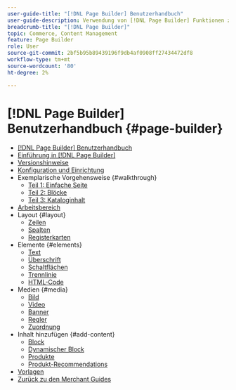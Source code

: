 ```yaml
---
user-guide-title: "[!DNL Page Builder] Benutzerhandbuch"
user-guide-description: Verwendung von [!DNL Page Builder] Funktionen zum Erstellen von inhaltsreichen Seiten mit benutzerdefinierten Layouts, die Ihr visuelles Erzählen von Geschichten verbessern und die Kundeninteraktion und -loyalität steigern.
breadcrumb-title: "[!DNL Page Builder]"
topic: Commerce, Content Management
feature: Page Builder
role: User
source-git-commit: 2bf5b95b89439196f9db4af0908ff27434472df8
workflow-type: tm+mt
source-wordcount: '80'
ht-degree: 2%

---
```



# [!DNL Page Builder] Benutzerhandbuch {#page-builder}

- [[!DNL Page Builder] Benutzerhandbuch](guide-overview.md)
- [Einführung in [!DNL Page Builder]](introduction.md)
- [Versionshinweise](release-notes.md)
- [Konfiguration und Einrichtung](setup.md)
- Exemplarische Vorgehensweise {#walkthrough}
   - [Teil 1: Einfache Seite](1-simple-page.md)
   - [Teil 2: Blöcke](2-blocks.md)
   - [Teil 3: Kataloginhalt](3-catalog-content.md)
- [Arbeitsbereich](workspace.md)
- Layout {#layout}
   - [Zeilen](row.md)
   - [Spalten](column.md)
   - [Registerkarten](tabs.md)
- Elemente {#elements}
   - [Text](text.md)
   - [Überschrift](heading.md)
   - [Schaltflächen](buttons.md)
   - [Trennlinie](divider.md)
   - [HTML-Code](html-code.md)
- Medien {#media}
   - [Bild](image.md)
   - [Video](video.md)
   - [Banner](banner.md)
   - [Regler](slider.md)
   - [Zuordnung](map.md)
- Inhalt hinzufügen {#add-content}
   - [Block](block.md)
   - [Dynamischer Block](dynamic-block.md)
   - [Produkte](products.md)
   - [Produkt-Recommendations](recommendations.md)
- [Vorlagen](templates.md)
- [Zurück zu den Merchant Guides](https://experienceleague.adobe.com/en/docs/commerce-admin/user-guides/home)

